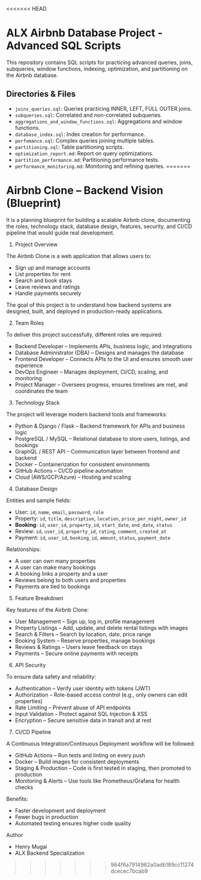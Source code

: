 <<<<<<< HEAD
# ALX Airbnb Database Project - Advanced SQL Scripts


This repository contains SQL scripts for practicing advanced queries, joins, subqueries, window functions, indexing, optimization, and partitioning on the Airbnb database.


## Directories & Files
- `joins_queries.sql`: Queries practicing INNER, LEFT, FULL OUTER joins.
- `subqueries.sql`: Correlated and non-correlated subqueries.
- `aggregations_and_window_functions.sql`: Aggregations and window functions.
- `database_index.sql`: Index creation for performance.
- `perfomance.sql`: Complex queries joining multiple tables.
- `partitioning.sql`: Table partitioning scripts.
- `optimization_report.md`: Report on query optimizations.
- `partition_performance.md`: Partitioning performance tests.
- `performance_monitoring.md`: Monitoring and refining queries.
=======
# Airbnb Clone – Backend Vision (Blueprint)

It is a planning blueprint for building a scalable Airbnb clone, documenting the roles, technology stack, database design, features, security, and CI/CD pipeline that would guide real development.



1. Project Overview

The Airbnb Clone is a web application that allows users to:
- Sign up and manage accounts
- List properties for rent
- Search and book stays
- Leave reviews and ratings
- Handle payments securely

The goal of this project is to understand how backend systems are designed, built, and deployed in production-ready applications.


 2. Team Roles

To deliver this project successfully, different roles are required:

- Backend Developer – Implements APIs, business logic, and integrations  
- Database Administrator (DBA) – Designs and manages the database  
- Frontend Developer – Connects APIs to the UI and ensures smooth user experience  
- DevOps Engineer – Manages deployment, CI/CD, scaling, and monitoring  
- Project Manager – Oversees progress, ensures timelines are met, and coordinates the team  


3. Technology Stack

The project will leverage modern backend tools and frameworks:

- Python & Django / Flask – Backend framework for APIs and business logic  
- PostgreSQL / MySQL – Relational database to store users, listings, and bookings  
- GraphQL / REST API – Communication layer between frontend and backend  
- Docker – Containerization for consistent environments  
- GitHub Actions – CI/CD pipeline automation  
- Cloud (AWS/GCP/Azure) – Hosting and scaling  


4. Database Design

Entities and sample fields:

- User: `id`, `name`, `email`, `password`, `role`  
- Property: `id`, `title`, `description`, `location`, `price_per_night`, `owner_id`  
- **Booking**: `id`, `user_id`, `property_id`, `start_date`, `end_date`, `status`  
- Review: `id`, `user_id`, `property_id`, `rating`, `comment`, `created_at`  
- Payment: `id`, `user_id`, `booking_id`, `amount`, `status`, `payment_date`  

Relationships:
- A user can own many properties  
- A user can make many bookings  
- A booking links a property and a user  
- Reviews belong to both users and properties  
- Payments are tied to bookings  


5. Feature Breakdown

Key features of the Airbnb Clone:

- User Management – Sign up, log in, profile management  
- Property Listings – Add, update, and delete rental listings with images  
- Search & Filters – Search by location, date, price range  
- Booking System – Reserve properties, manage bookings  
- Reviews & Ratings – Users leave feedback on stays  
- Payments – Secure online payments with receipts  



 6. API Security

To ensure data safety and reliability:

- Authentication – Verify user identity with tokens (JWT)  
- Authorization – Role-based access control (e.g., only owners can edit properties)  
- Rate Limiting – Prevent abuse of API endpoints  
- Input Validation – Protect against SQL Injection & XSS  
- Encryption – Secure sensitive data in transit and at rest  



 7. CI/CD Pipeline

A Continuous Integration/Continuous Deployment workflow will be followed:

- GitHub Actions – Run tests and linting on every push  
- Docker – Build images for consistent deployments  
- Staging & Production – Code is first tested in staging, then promoted to production  
- Monitoring & Alerts – Use tools like Prometheus/Grafana for health checks  

Benefits:
- Faster development and deployment  
- Fewer bugs in production  
- Automated testing ensures higher code quality  



Author

- Henry Mugai
- ALX Backend Specialization  
>>>>>>> 964f6a7914962a0adb189cc11274dcecec7bcab9
